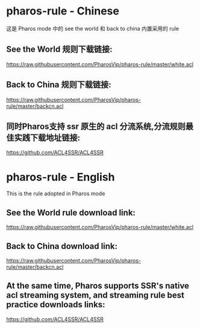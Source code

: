 
# pharos-rule - Chinese

这是 Pharos mode 中的 see the world 和 back to china 内置采用的 rule


## See the World 规则下载链接:
https://raw.githubusercontent.com/PharosVip/pharos-rule/master/white.acl

## Back to China 规则下载链接:

https://raw.githubusercontent.com/PharosVip/pharos-rule/master/backcn.acl

## 同时Pharos支持 ssr 原生的 acl 分流系统,分流规则最佳实践下载地址链接:

https://github.com/ACL4SSR/ACL4SSR

# pharos-rule - English
This is the rule adopted in Pharos mode


## See the World rule download link:
https://raw.githubusercontent.com/PharosVip/pharos-rule/master/white.acl

## Back to China download link:

https://raw.githubusercontent.com/PharosVip/pharos-rule/master/backcn.acl

## At the same time, Pharos supports SSR's native acl streaming system, and streaming rule best practice downloads links:

https://github.com/ACL4SSR/ACL4SSR


